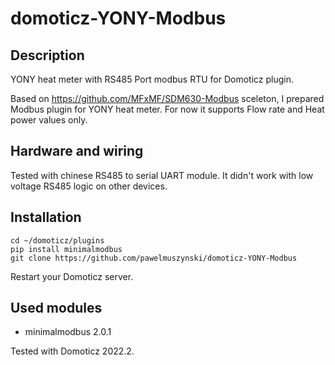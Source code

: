 # domoticz-YONY-Modbus
## Description
YONY heat meter with RS485 Port modbus RTU for Domoticz plugin.

Based on https://github.com/MFxMF/SDM630-Modbus sceleton, I prepared Modbus plugin for YONY heat meter.
For now it supports Flow rate and Heat power values only.

## Hardware and wiring
Tested with chinese RS485 to serial UART module. It didn't work with low voltage RS485 logic on other devices.

## Installation
```
cd ~/domoticz/plugins
pip install minimalmodbus
git clone https://github.com/pawelmuszynski/domoticz-YONY-Modbus
```
Restart your Domoticz server.

## Used modules
- minimalmodbus 2.0.1

Tested with Domoticz 2022.2.
